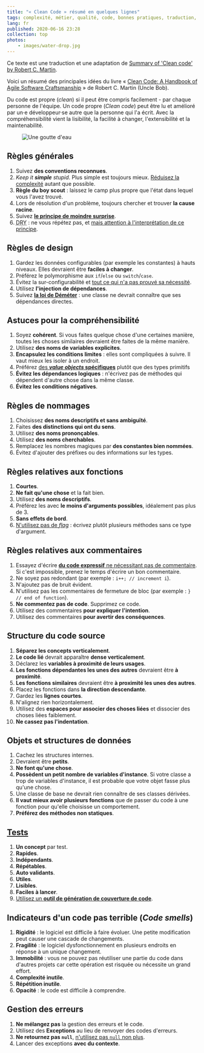 ```yaml
---
title: "« Clean Code » résumé en quelques lignes"
tags: complexité, métier, qualité, code, bonnes pratiques, traduction, clean code, unit test
lang: fr
published: 2020-06-16 23:28
collection: top
photos:
    - images/water-drop.jpg
---
```

<p class="note">
Ce texte est une traduction et une adaptation de <a
href="https://gist.github.com/cedrickchee/55ecfbaac643bf0c24da6874bf4feb08">Summary
of 'Clean code' by Robert C. Martin</a>.
</p>

Voici un résumé des principales idées du livre « [Clean Code: A Handbook of Agile
Software
Craftsmanship](https://www.decitre.fr/livres/clean-code-9780132350884.html) » de
Robert C. Martin (Uncle Bob).

Du code est propre (_clean_) si il peut être compris facilement - par chaque
personne de l'équipe. Un code propre (_Clean code_) peut être lu et amélioré par
un·e développeur·se autre que la personne qui l'a écrit. Avec la
compréhensibilité vient la lisibilité, la facilité à changer, l'extensibilité et
la maintenabilité.

<figure class="object-center bordered">
    <img loading="lazy" src="/images/660x/water-drop.jpg" alt="Une goutte d'eau">
</figure>

## Règles générales

1. Suivez **des conventions reconnues**.
1. _Keep it **simple** stupid_. Plus simple est toujours mieux. [Réduisez la
   complexité](/post/complexite-charge-cognitive/) autant que possible.
1. **Règle du boy scout** : laissez le camp plus propre que l'état dans lequel
   vous l'avez trouvé.
1. Lors de résolution d'un problème, toujours chercher et trouver **la cause
   racine**.
1. Suivez [**le principe de moindre
   surprise**](https://fr.wikipedia.org/wiki/Principe_de_moindre_surprise).
1. <abbr title="Don't Repeat Youself">DRY</abbr> : ne vous répétez pas, et [mais
   attention à l'interprétation de ce
   principe](https://medium.com/@nicolopigna/this-is-not-the-dry-you-are-looking-for-a316ed3f445f).

## Règles de design

1. Gardez les données configurables (par exemple les constantes) à hauts
   niveaux. Elles devraient être **faciles à changer**.
1. Préférez le polymorphisme aux `if`/`else` ou `switch`/`case`.
1. Évitez la sur-configurabilité et [tout ce qui n'a pas prouvé sa
   nécessité](/post/au-cas-ou/).
1. Utilisez **l'injection de dépendances**.
1. Suivez [**la loi de
   Déméter**](https://fr.wikipedia.org/wiki/Loi_de_D%C3%A9m%C3%A9ter) : une
   classe ne devrait connaître que ses dépendances directes.

## Astuces pour la compréhensibilité

1. Soyez **cohérent**. Si vous faites quelque chose d'une certaines manière,
   toutes les choses similaires devraient être faites de la même manière.
1. Utilisez **des noms de variables explicites**.
1. **Encapsulez les conditions limites** : elles sont compliquées à suivre. Il
   vaut mieux les isoler à un endroit.
1. Préférez [des **_value objects_
   spécifiques**](https://patricklouys.com/2017/06/04/value-objects-explained/)
   plutôt que des types primitifs
1. **Évitez les dépendances logiques** : n'écrivez pas de méthodes qui dépendent
   d'autre chose dans la même classe.
1. **Évitez les conditions négatives**.

## Règles de nommages

1. Choisissez **des noms descriptifs et sans ambiguïté**.
1. Faites **des distinctions qui ont du sens**.
1. Utilisez **des noms prononçables**.
1. Utilisez **des noms cherchables**.
1. Remplacez les nombres magiques par **des constantes bien nommées**.
1. Évitez d'ajouter des préfixes ou des informations sur les types.

## Règles relatives aux fonctions

1. **Courtes**.
1. **Ne fait qu'une chose** et la fait bien.
1. Utilisez **des noms descriptifs**.
1. Préférez les avec **le moins d'arguments possibles**, idéalement pas plus de 3.
1. **Sans effets de bord**.
1. [N'utilisez pas de
   _flag_](https://ariya.io/2011/08/hall-of-api-shame-boolean-trap) : écrivez
   plutôt plusieurs méthodes sans ce type d'argument.

## Règles relatives aux commentaires

1. Essayez d'écrire [**du code expressif** ne nécessitant pas de
   commentaire](/post/juste-dose-commentaires-dans-le-code/). Si c'est
   impossible, prenez le temps d'écrire un bon commentaire.
1. Ne soyez pas redondant (par exemple : `i++; // increment i`).
1. N'ajoutez pas de bruit évident.
1. N'utilisez pas les commentaires de fermeture de bloc (par exemple : `} // end
   of function`).
1. **Ne commentez pas de code**. Supprimez ce code.
1. Utilisez des commentaires **pour expliquer l'intention**.
1. Utilisez des commentaires **pour avertir des conséquences**.

## Structure du code source

1. **Séparez les concepts verticalement**.
1. **Le code lié** devrait apparaître **dense verticalement**.
1. Déclarez les **variables à proximité de leurs usages**.
1. **Les fonctions dépendantes les unes des autres** devraient être **à
   proximité**.
1. **Les fonctions similaires** devraient être **à proximité les unes des
   autres**.
1. Placez les fonctions dans **la direction descendante**.
1. Gardez les **lignes courtes**.
1. N'alignez rien horizontalement.
1. Utilisez des **espaces pour associer des choses liées** et dissocier des
   choses liées faiblement.
1. **Ne cassez pas l'indentation**.

## Objets et structures de données

1. Cachez les structures internes.
1. Devraient être **petits**.
1. **Ne font qu'une chose**.
1. **Possèdent un petit nombre de variables d'instance**. Si votre classe a trop
   de variables d'instance, il est probable que votre objet fasse plus qu'une
   chose.
1. Une classe de base ne devrait rien connaître de ses classes dérivées.
1. **Il vaut mieux avoir plusieurs fonctions** que de passer du code à une
   fonction pour qu'elle choisisse un comportement.
1. **Préférez des méthodes non statiques**.

## [Tests](/post/bon-test-unitaire-integration-fonctionnel/)

1. **Un concept** par test.
1. **Rapides**.
1. **Indépendants**.
1. **Répétables**.
1. **Auto validants**.
1. **Utiles**.
1. **Lisibles**.
1. **Faciles à lancer**.
1. [Utilisez un **outil de génération de
   couverture de code**](/post/code-coverage-taux-couverture-tests/).

## Indicateurs d'un code pas terrible (_Code smells_)

1. **Rigidité** : le logiciel est difficile à faire évoluer. Une petite
   modification peut causer une cascade de changements.
1. **Fragilité** : le logiciel dysfonctionnement en plusieurs endroits en
   réponse à un unique changement.
1. **Immobilité** : vous ne pouvez pas réutiliser une partie du code dans
   d'autres projets car cette opération est risquée ou nécessite un grand
   effort.
1. **Complexité inutile**.
1. **Répétition inutile**.
1. **Opacité** : le code est difficile à comprendre.

## Gestion des erreurs

1. **Ne mélangez pas** la gestion des erreurs et le code.
2. Utilisez des **Exceptions** au lieu de renvoyer des codes d'erreurs.
3. **Ne retournez pas `null`**, [n'utilisez pas `null` non
   plus](/post/mauvaises-pratiques-bugs/).
4. Lancer des exceptions **avec du contexte**.
